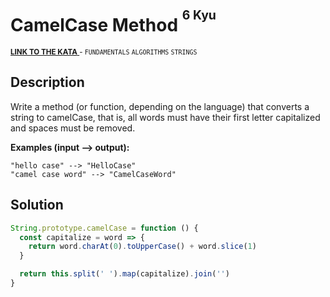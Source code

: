 <h1>CamelCase Method <sup><sup>6 Kyu</sup></sup></h1>

<sup>
  <a href="https://www.codewars.com/kata/587731fda577b3d1b0001196">
    <strong>LINK TO THE KATA</strong>
  </a> - <code>FUNDAMENTALS</code> <code>ALGORITHMS</code> <code>STRINGS</code>
</sup>

## Description

Write a method (or function, depending on the language) that converts a string to camelCase, that is, all words must have their first letter capitalized and spaces must be removed.

**Examples (input --> output):**

```
"hello case" --> "HelloCase"
"camel case word" --> "CamelCaseWord"
```

## Solution

```javascript
String.prototype.camelCase = function () {
  const capitalize = word => {
    return word.charAt(0).toUpperCase() + word.slice(1)
  }

  return this.split(' ').map(capitalize).join('')
}
```
